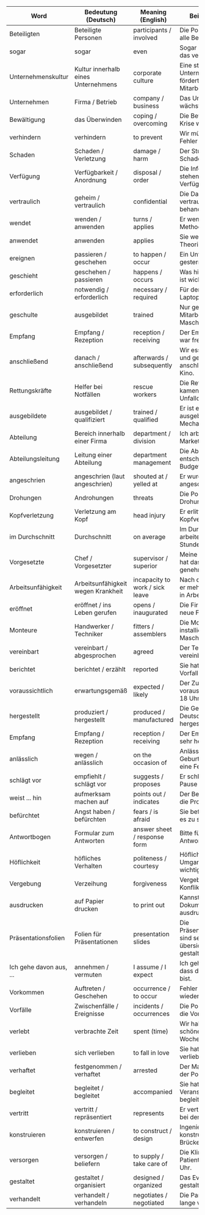 | Word          | Bedeutung (Deutsch)         | Meaning (English)        | Beispiel (Satz)                                 |
|---------------|----------------------------|--------------------------|------------------------------------------------|
| Beteiligten   | Beteiligte Personen         | participants / involved  | Die Polizei befragte alle Beteiligten.          |
| sogar        | sogar                      | even                     | Sogar Kinder können das verstehen.              |
| Unternehmenskultur | Kultur innerhalb eines Unternehmens | corporate culture       | Eine starke Unternehmenskultur fördert die Mitarbeitermotivation. |
| Unternehmen   | Firma / Betrieb             | company / business       | Das Unternehmen wächst jedes Jahr.               |
| Bewältigung   | das Überwinden             | coping / overcoming      | Die Bewältigung der Krise war schwierig.         |
| verhindern   | verhindern                  | to prevent               | Wir müssen einen Fehler verhindern.              |
| Schaden      | Schaden / Verletzung        | damage / harm            | Der Sturm hat großen Schaden verursacht.         |
| Verfügung    | Verfügbarkeit / Anordnung   | disposal / order         | Die Informationen stehen dir zur Verfügung.      |
| vertraulich  | geheim / vertraulich        | confidential             | Die Daten sind vertraulich zu behandeln.         |
| wendet       | wenden / anwenden           | turns / applies          | Er wendet die neue Methode an.                    |
| anwendet     | anwenden                   | applies                  | Sie wendet die Theorie im Alltag an.              |
| ereignen     | passieren / geschehen       | to happen / occur        | Ein Unfall hat sich gestern ereignet.             |
| geschieht    | geschehen / passieren       | happens / occurs         | Was hier geschieht, ist wichtig.                  |
| erforderlich | notwendig / erforderlich    | necessary / required     | Für den Kurs ist ein Laptop erforderlich.         |
| geschulte   | ausgebildet                | trained                  | Nur geschulte Mitarbeiter dürfen die Maschine bedienen. |
| Empfang      | Empfang / Rezeption         | reception / receiving    | Der Empfang im Hotel war freundlich.              |
| anschließend | danach / anschließend       | afterwards / subsequently| Wir essen zu Abend und gehen anschließend ins Kino. |
| Rettungskräfte | Helfer bei Notfällen       | rescue workers           | Die Rettungskräfte kamen schnell zum Unfallort.   |
| ausgebildete | ausgebildet / qualifiziert  | trained / qualified      | Er ist ein ausgebildeter Mechaniker.              |
| Abteilung    | Bereich innerhalb einer Firma| department / division    | Ich arbeite in der Marketing-Abteilung.           |
| Abteilungsleitung | Leitung einer Abteilung | department management    | Die Abteilungsleitung entscheidet über das Budget. |
| angeschrien | angeschrien (laut angeschrien) | shouted at / yelled at  | Er wurde vom Chef angeschrien.                     |
| Drohungen   | Androhungen                | threats                  | Die Polizei nimmt alle Drohungen ernst.            |
| Kopfverletzung | Verletzung am Kopf        | head injury              | Er erlitt eine schwere Kopfverletzung.             |
| im Durchschnitt | Durchschnitt              | on average               | Im Durchschnitt arbeitet er acht Stunden pro Tag.  |
| Vorgesetzte | Chef / Vorgesetzter         | supervisor / superior    | Meine Vorgesetzte hat das Projekt genehmigt.       |
| Arbeitsunfähigkeit | Arbeitsunfähigkeit wegen Krankheit | incapacity to work / sick leave | Nach dem Unfall war er mehrere Wochen in Arbeitsunfähigkeit. |
| eröffnet    | eröffnet / ins Leben gerufen | opens / inaugurated     | Die Firma hat eine neue Filiale eröffnet.           |
| Monteure    | Handwerker / Techniker      | fitters / assemblers     | Die Monteure installieren die neuen Maschinen.     |
| vereinbart  | vereinbart / abgesprochen   | agreed                   | Der Termin wurde vereinbart.                         |
| berichtet   | berichtet / erzählt         | reported                 | Sie hat über den Vorfall berichtet.                 |
| voraussichtlich | erwartungsgemäß           | expected / likely        | Der Zug kommt voraussichtlich um 18 Uhr an.         |
| hergestellt | produziert / hergestellt    | produced / manufactured  | Die Geräte werden in Deutschland hergestellt.       |
| Empfang     | Empfang / Rezeption         | reception / receiving    | Der Empfang war sehr herzlich.                        |
| anlässlich  | wegen / anlässlich          | on the occasion of       | Anlässlich seines Geburtstags gab es eine Feier.    |
| schlägt vor| empfiehlt / schlägt vor     | suggests / proposes      | Er schlägt vor, eine Pause zu machen.                |
| weist ... hin | aufmerksam machen auf      | points out / indicates   | Der Bericht weist auf die Probleme hin.              |
| befürchtet  | Angst haben / befürchten    | fears / is afraid        | Sie befürchtet, dass es zu spät ist.                 |
| Antwortbogen | Formular zum Antworten      | answer sheet / response form | Bitte füllen Sie den Antwortbogen aus.           |
| Höflichkeit | höfliches Verhalten         | politeness / courtesy    | Höflichkeit ist im Umgang mit Kunden wichtig.        |
| Vergebung   | Verzeihung                 | forgiveness              | Vergebung hilft, Konflikte zu lösen.                  |
| ausdrucken  | auf Papier drucken          | to print out             | Kannst du das Dokument bitte ausdrucken?             |
| Präsentationsfolien | Folien für Präsentationen | presentation slides     | Die Präsentationsfolien sind sehr übersichtlich gestaltet. |
| Ich gehe davon aus, ... | annehmen / vermuten     | I assume / I expect      | Ich gehe davon aus, dass du pünktlich bist.           |
| Vorkommen   | Auftreten / Geschehen       | occurrence / to occur    | Fehler können immer wieder vorkommen.                 |
| Vorfälle   | Zwischenfälle / Ereignisse  | incidents / occurrences  | Die Polizei untersucht die Vorfälle.                   |
| verlebt    | verbrachte Zeit             | spent (time)             | Wir haben ein schönes Wochenende verlebt.             |
| verlieben  | sich verlieben              | to fall in love          | Sie hat sich in ihn verliebt.                          |
| verhaftet  | festgenommen / verhaftet    | arrested                 | Der Mann wurde von der Polizei verhaftet.             |
| begleitet  | begleitet / begleitet       | accompanied              | Sie hat ihn zur Veranstaltung begleitet.              |
| vertritt   | vertritt / repräsentiert    | represents               | Er vertritt die Firma bei der Konferenz.               |
| konstruieren | konstruieren / entwerfen   | to construct / design    | Ingenieure konstruieren neue Brücken.                  |
| versorgen  | versorgen / beliefern       | to supply / take care of | Die Klinik versorgt die Patienten rund um die Uhr.    |
| gestaltet  | gestaltet / organisiert     | designed / organized    | Das Event wurde gut gestaltet.                          |
| verhandelt | verhandelt / verhandeln     | negotiates / negotiated | Die Parteien haben lange verhandelt.                    |
